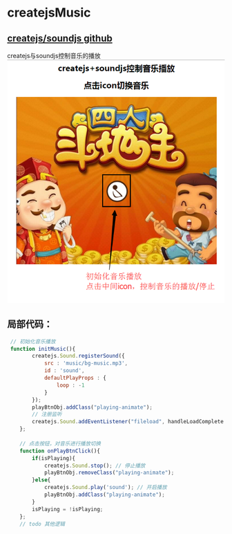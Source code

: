 # createjsMusic
## [createjs/soundjs github](https://github.com/CreateJS/SoundJS)
createjs与soundjs控制音乐的播放
![image](https://github.com/xiaojiandong/createjsMusic/blob/master/img/view.jpg)

## 局部代码：
```js
 // 初始化音乐播放
 function initMusic(){
        createjs.Sound.registerSound({
            src : 'music/bg-music.mp3',
            id : 'sound',
            defaultPlayProps : {
                loop : -1
            }
        });
        playBtnObj.addClass("playing-animate");
        // 注册监听
        createjs.Sound.addEventListener("fileload", handleLoadComplete );
    };
    
    // 点击按钮，对音乐进行播放切换
    function onPlayBtnClick(){
        if(isPlaying){
            createjs.Sound.stop(); // 停止播放
            playBtnObj.removeClass("playing-animate");
        }else{
            createjs.Sound.play('sound'); // 开启播放
            playBtnObj.addClass("playing-animate");
        }
        isPlaying = !isPlaying;
    };
    // todo 其他逻辑
```
